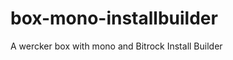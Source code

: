 box-mono-installbuilder
=======================

A wercker box with mono and Bitrock Install Builder
